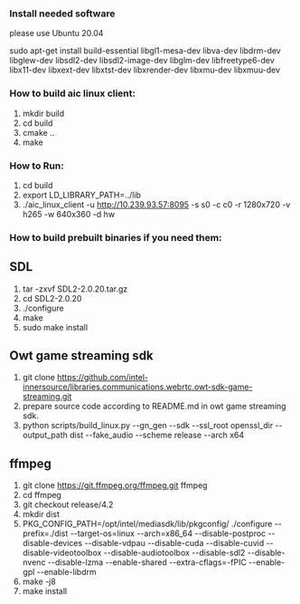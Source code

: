 ### Install needed software

please use Ubuntu 20.04

sudo apt-get install build-essential libgl1-mesa-dev libva-dev libdrm-dev libglew-dev libsdl2-dev libsdl2-image-dev libglm-dev libfreetype6-dev libx11-dev libxext-dev libxtst-dev libxrender-dev libxmu-dev libxmuu-dev



### How to build aic linux client:

1. mkdir build
2. cd build
3. cmake ..
4. make


### How to Run:

1. cd build
2. export LD_LIBRARY_PATH=../lib
3. ./aic_linux_client -u http://10.239.93.57:8095 -s s0 -c c0 -r 1280x720 -v h265 -w 640x360 -d hw



### How to build prebuilt binaries if you need them:

## SDL
1. tar -zxvf SDL2-2.0.20.tar.gz
2. cd SDL2-2.0.20
3. ./configure
4. make
5. sudo make install


## Owt game streaming sdk
1. git clone https://github.com/intel-innersource/libraries.communications.webrtc.owt-sdk-game-streaming.git
2. prepare source code according to README.md in owt game streaming sdk.
3. python scripts/build_linux.py --gn_gen --sdk --ssl_root openssl_dir --output_path dist --fake_audio --scheme release --arch x64


## ffmpeg
1. git clone https://git.ffmpeg.org/ffmpeg.git ffmpeg
2. cd ffmpeg
3. git checkout release/4.2
4. mkdir dist
5. PKG_CONFIG_PATH=/opt/intel/mediasdk/lib/pkgconfig/ ./configure --prefix=./dist --target-os=linux --arch=x86_64 --disable-postproc --disable-devices --disable-vdpau --disable-cuda --disable-cuvid --disable-videotoolbox --disable-audiotoolbox --disable-sdl2 --disable-nvenc --disable-lzma --enable-shared --extra-cflags=-fPIC --enable-gpl --enable-libdrm
6. make -j8
7. make install

